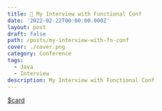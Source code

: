 ```yaml
---
title: 🥤 My Interview with Functional Conf
date: '2022-02-22T00:00:00.000Z'
layout: post
draft: false
path: /posts/my-interview-with-fn-conf
cover: ./cover.png
category: Conference
tags:
  - Java
  - Interview
description: My Interview with Functional Conf
---
```


[$card](https://bit.ly/fn-conf-interview)
